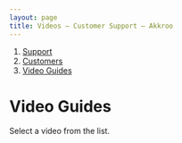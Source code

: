 ```yaml
---
layout: page
title: Videos – Customer Support – Akkroo
---
```


<ol itemprop="breadcrumb">
<li><a href="/">Support</a></li>
<li><a href="/customers">Customers</a></li>
<li><a href="/customers/videos">Video Guides</a></li>
</ol>

# Video Guides

Select a video from the list.